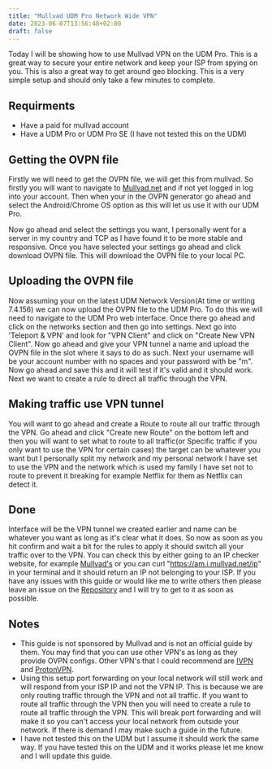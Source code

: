 ```yaml
---
title: "Mullvad UDM Pro Network Wide VPN"
date: 2023-06-07T13:56:48+02:00
draft: false
---
```


Today I will be showing how to use Mullvad VPN on the UDM Pro. This is a great way to secure your entire network and keep your ISP from spying on you. This is also a great way to get around geo blocking. This is a very simple setup and should only take a few minutes to complete.

## Requirments

- Have a paid for mullvad account
- Have a UDM Pro or UDM Pro SE (I have not tested this on the UDM)

## Getting the OVPN file

Firstly we will need to get the OVPN file, we will get this from mullvad. So firstly you will want to navigate to [Mullvad.net](https://mullvad.net/en/account/#/openvpn-config) and if not yet logged in log into your account. Then when your in the OVPN generator go ahead and select the Android/Chrome OS option as this will let us use it with our UDM Pro.

Now go ahead and select the settings you want, I personally went for a server in my country and TCP as I have found it to be more stable and responsive. Once you have selected your settings go ahead and click download OVPN file. This will download the OVPN file to your local PC.

## Uploading the OVPN file

Now assuming your on the latest UDM Network Version(At time or writing 7.4.156) we can now upload the OVPN file to the UDM Pro. To do this we will need to navigate to the UDM Pro web interface. Once there go ahead and click on the networks section and then go into settings. Next go into 'Teleport & VPN' and look for "VPN Client" and click on "Create New VPN Client". Now go ahead and give your VPN tunnel a name and upload the OVPN file in the slot where it says to do as such. Next your username will be your account number with no spaces and your password with be "m". Now go ahead and save this and it will test if it's valid and it should work. Next we want to create a rule to direct all traffic through the VPN.

## Making traffic use VPN tunnel

You will want to go ahead and create a Route to route all our traffic through the VPN. Go ahead and click "Create new Route" on the bottom left and then you will want to set what to route to all traffic(or Specific traffic if you only want to use the VPN for certain cases) the target can be whatever you want but I personally split my network and my personal network I have set to use the VPN and the network which is used my family I have set not to route to prevent it breaking for example Netflix for them as Netflix can detect it.

## Done

Interface will be the VPN tunnel we created earlier and name can be whatever you want as long as it's clear what it does. So now as soon as you hit confirm and wait a bit for the rules to apply it should switch all your traffic over to the VPN. You can check this by either going to an IP checker website, for example [Mullvad's](https://mullvad.net/en/check) or you can curl "https://am.i.mullvad.net/ip" in your terminal and it should return an IP not belonging to your ISP. If you have any issues with this guide or would like me to write others then please leave an issue on the [Repository](https://github.com/Stetsed/stetsed-guides) and I will try to get to it as soon as possible.

## Notes

- This guide is not sponsored by Mullvad and is not an official guide by them. You may find that you can use other VPN's as long as they provide OVPN configs. Other VPN's that I could recommend are [IVPN](https://www.ivpn.net/) and [ProtonVPN](https://protonvpn.com/).
- Using this setup port forwarding on your local network will still work and will respond from your ISP IP and not the VPN IP. This is because we are only routing traffic through the VPN and not all traffic. If you want to route all traffic through the VPN then you will need to create a rule to route all traffic through the VPN. This will break port forwarding and will make it so you can't access your local network from outside your network. If there is demand I may make such a guide in the future.
- I have not tested this on the UDM but I assume it should work the same way. If you have tested this on the UDM and it works please let me know and I will update this guide.

